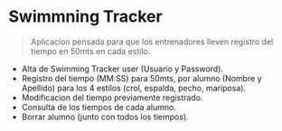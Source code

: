# Swimmning Tracker
> Aplicacion pensada para que los entrenadores lleven registro del tiempo en 50mts en cada estilo.

- Alta de Swimming Tracker user (Usuario y Password).  
- Registro del tiempo (MM:SS) para 50mts, por alumno (Nombre y Apellido) para los 4 estilos (crol, espalda, pecho, mariposa).
- Modificacion del tiempo previamente registrado.
- Consulta de los tiempos de cada alumno.
- Borrar alumno (junto con todos los tiempos).
 
